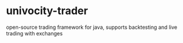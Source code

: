 # univocity-trader
open-source trading framework for java, supports backtesting and live trading with exchanges
